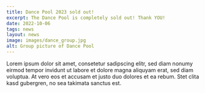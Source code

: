```yaml
---
title: Dance Pool 2023 sold out!
excerpt: The Dance Pool is completely sold out! Thank YOU!
date: 2022-10-06
tags: news
layout: news
image: images/dance_group.jpg
alt: Group picture of Dance Pool
---
```


Lorem ipsum dolor sit amet, consetetur sadipscing elitr,
sed diam nonumy eirmod tempor invidunt ut labore et
dolore magna aliquyam erat, sed diam voluptua. At vero
eos et accusam et justo duo dolores et ea rebum. Stet
clita kasd gubergren, no sea takimata sanctus est.
